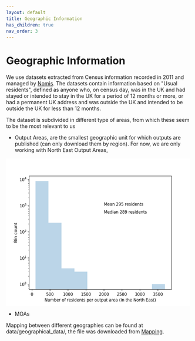 ```yaml
---
layout: default
title: Geographic Information
has_children: true
nav_order: 3
---
```


Geographic Information
========
We use datasets extracted from Census information recorded in 2011 and managed by [Nomis](https://www.nomisweb.co.uk/). The datasets contain information based on "Usual residents", defined as anyone who, on census day, was in the UK and had stayed or intended to stay in the UK for a period of 12 months or more, or had a permanent UK address and was outside the UK and intended to be outside the UK for less than 12 months.

The dataset is subdivided in different type of areas, from which these seem to be the most relevant to us

- Output Areas, are the smallest geographic unit for which outputs are published (can only download them by region). For now, we are only working with North East Output Areas,

<img src="images/residents_output_area.png" alt="Kitten"
	title="Distribution of residents per postcode sector" width="500" height="400" align="middle" />

- MOAs



Mapping between different geographies can be found at data/geographical_data/, the file was downloaded from [Mapping](http://geoportal.statistics.gov.uk/datasets/80628f9289574ba4b39a76ca7830b7e9_0).
